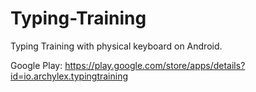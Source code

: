 # Typing-Training
Typing Training with physical keyboard on Android.

Google Play:
https://play.google.com/store/apps/details?id=io.archylex.typingtraining
